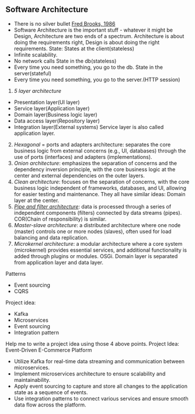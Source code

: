 ## Software Architecture

- There is no silver bullet [Fred Brooks, 1986](https://worrydream.com/refs/Brooks_1986_-_No_Silver_Bullet.pdf)
- Software Architecture is the important stuff - whatever it might be
Design, Architecture are two ends of a spectrum. Architecture is about doing the requirements right, Design is about doing the right requirements.
State:
States at the client(stateless)
- Infinite scalability. 
- No network calls
State in the db(stateless)
- Every time you need something, you go to the db.
State in the server(stateful)
- Every time you need something, you go to the server.(HTTP session)
1. *5 layer architecture*
- Presentation layer(UI layer)
- Service layer(Application layer)
- Domain layer(Business logic layer)
- Data access layer(Repository layer)
- Integration layer(External systems)
Service layer is also called application layer.
2. *Hexagonal* = ports and adapters architecture: separates the core business logic from external concerns (e.g., UI, databases) through the use of ports (interfaces) and adapters (implementations).
3. *Onion architecture*: emphasizes the separation of concerns and the dependency inversion principle, with the core business logic at the center and external dependencies on the outer layers.
4. *Clean architecture*: focuses on the separation of concerns, with the core business logic independent of frameworks, databases, and UI, allowing for easier testing and maintenance.
They all have similar ideas: Domain layer at the center.
5. [*Pipe and filter architecture*](https://learn.microsoft.com/en-us/azure/architecture/patterns/pipes-and-filters): data is processed through a series of independent components (filters) connected by data streams (pipes). COR(Chain of responsibility) is similar.
6. *Master-slave architecture*: a distributed architecture where one node (master) controls one or more nodes (slaves), often used for load balancing and data replication.
7. *Microkernel architecture*: a modular architecture where a core system (microkernel) provides essential services, and additional functionality is added through plugins or modules. OSGi.
Domain layer is separated from application layer and data layer.

Patterns
- Event sourcing
- CQRS

Project idea:
- Kafka
- Microservices
- Event sourcing
- Integration pattern

Help me to write a project idea using those 4 above points.
Project Idea: Event-Driven E-Commerce Platform
- Utilize Kafka for real-time data streaming and communication between microservices.
- Implement microservices architecture to ensure scalability and maintainability.
- Apply event sourcing to capture and store all changes to the application state as a sequence of events.
- Use integration patterns to connect various services and ensure smooth data flow across the platform.